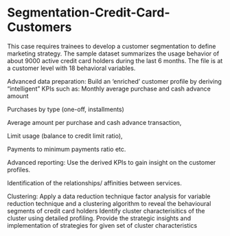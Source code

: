 # Segmentation-Credit-Card-Customers

This case requires trainees to develop a customer segmentation to define marketing strategy. The
sample dataset summarizes the usage behavior of about 9000 active credit card holders during the
last 6 months. The file is at a customer level with 18 behavioral variables.

Advanced data preparation: Build an ‘enriched’ customer profile by deriving “intelligent” KPIs
such as:
Monthly average purchase and cash advance amount

Purchases by type (one-off, installments)

Average amount per purchase and cash advance transaction,

Limit usage (balance to credit limit ratio),

Payments to minimum payments ratio etc.

Advanced reporting: Use the derived KPIs to gain insight on the customer profiles.

Identification of the relationships/ affinities between services.

Clustering: Apply a data reduction technique factor analysis for variable reduction technique
and a clustering algorithm to reveal the behavioural segments of credit card holders
Identify cluster characterisitics of the cluster using detailed profiling.
Provide the strategic insights and implementation of strategies for given set of cluster
characteristics
